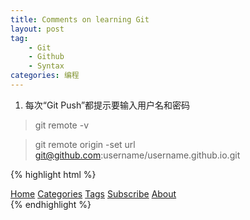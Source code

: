```yaml
---
title: Comments on learning Git
layout: post
tag:
    - Git
    - Github
    - Syntax
categories: 编程
---
```


1. 每次“Git Push”都提示要输入用户名和密码
>git remote -v

>git remote origin -set url git@github.com:username/username.github.io.git

{% highlight html %}
<nav>
    <span><a title="Home Page" class="" href="/">Home</a></span>
    <span><a title="categories" class="" href="/categories.html">Categories</a></span>
    <span><a title="tags" class="" href="/tags.html">Tags</a></span>
    <span><a title="subscribe by feed" class="" href="/atom.xml">Subscribe</a></span>
    <span><a title="about" class="" href="/about.html">About</a></span>
</nav>
{% endhighlight %}
